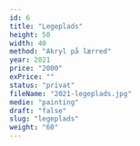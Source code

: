 ```yaml
---
id: 6
title: "Legeplads"
height: 50
width: 40
method: "Akryl på lærred"
year: 2021
price: "2000"
exPrice: ""
status: "privat"
fileName: "2021-legeplads.jpg"
medie: "painting"
draft: "false"
slug: "legeplads"
weight: "60"
---
```


